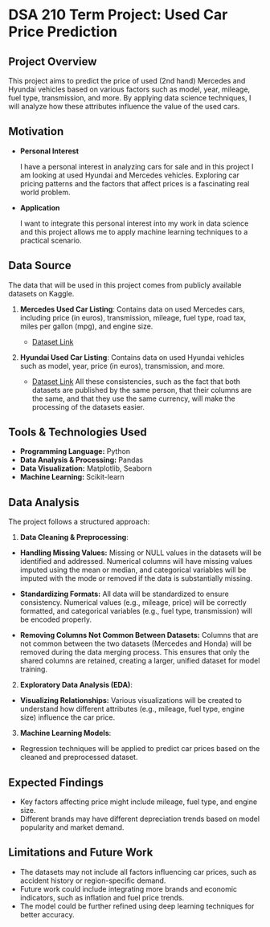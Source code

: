 # DSA 210 Term Project: Used Car Price Prediction

## Project Overview  
This project aims to predict the price of used (2nd hand) Mercedes and Hyundai vehicles based on various factors such as model, year, mileage, fuel type, transmission, and more. By applying data science techniques, I will analyze how these attributes influence the value of the used cars.  

## Motivation

- **Personal Interest**
  
  I have a personal interest in analyzing cars for sale and in this project I am looking at used Hyundai and Mercedes vehicles. Exploring car pricing patterns and the factors that affect prices is a fascinating real world problem.
- **Application**
  
  I want to integrate this personal interest into my work in data science and this project allows me to apply machine learning techniques to a practical scenario.

## Data Source
The data that will be used in this project comes from publicly available datasets on Kaggle.
1. **Mercedes Used Car Listing**: Contains data on used Mercedes cars, including price (in euros), transmission, mileage, fuel type, road tax, miles per gallon (mpg), and engine size.
   - [Dataset Link](https://www.kaggle.com/datasets/mysarahmadbhat/mercedes-used-car-listing)

2. **Hyundai Used Car Listing**: Contains data on used Hyundai vehicles such as model, year, price (in euros), transmission, and more.
   - [Dataset Link](https://www.kaggle.com/datasets/mysarahmadbhat/hyundai-used-car-listing)
All these consistencies, such as the fact that both datasets are published by the same person, that their columns are the same, and that they use the same currency, will make the processing of the datasets easier.

## Tools & Technologies Used
- **Programming Language:** Python
- **Data Analysis & Processing:** Pandas
- **Data Visualization:** Matplotlib, Seaborn
- **Machine Learning:** Scikit-learn

## Data Analysis
The project follows a structured approach:
1. **Data Cleaning & Preprocessing**: 
- **Handling Missing Values:** Missing or NULL values in the datasets will be identified and addressed. Numerical columns will have missing values imputed using the mean or median, and categorical variables will be imputed with the mode or removed if the data is substantially missing.
  
- **Standardizing Formats:** All data will be standardized to ensure consistency. Numerical values (e.g., mileage, price) will be correctly formatted, and categorical variables (e.g., fuel type, transmission) will be encoded properly.

- **Removing Columns Not Common Between Datasets:** Columns that are not common between the two datasets (Mercedes and Honda) will be removed during the data merging process. This ensures that only the shared columns are retained, creating a larger, unified dataset for model training.
  
2. **Exploratory Data Analysis (EDA)**:
- **Visualizing Relationships:** Various visualizations will be created to understand how different attributes (e.g., mileage, fuel type, engine size) influence the car price.
  
3. **Machine Learning Models**:
- Regression techniques will be applied to predict car prices based on the cleaned and preprocessed dataset. 

## Expected Findings
- Key factors affecting price might include mileage, fuel type, and engine size.
- Different brands may have different depreciation trends based on model popularity and market demand.

## Limitations and Future Work
- The datasets may not include all factors influencing car prices, such as accident history or region-specific demand.
- Future work could include integrating more brands and economic indicators, such as inflation and fuel price trends.
- The model could be further refined using deep learning techniques for better accuracy.

